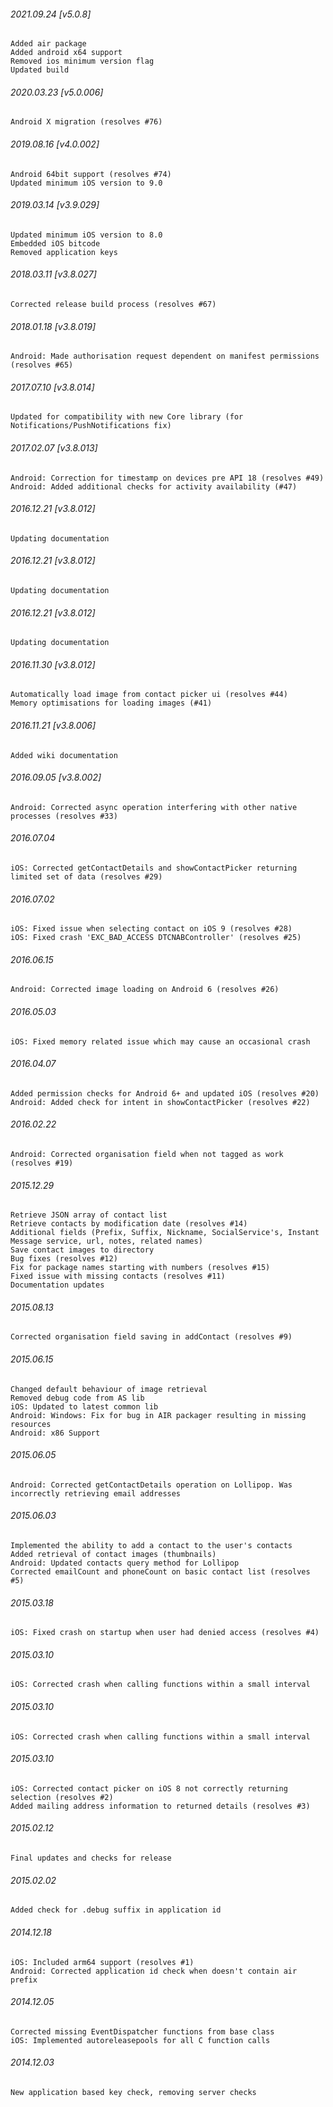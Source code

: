 ###### 2021.09.24 [v5.0.8]

```
Added air package
Added android x64 support
Removed ios minimum version flag
Updated build
```



###### 2020.03.23 [v5.0.006]

```
Android X migration (resolves #76)
```


###### 2019.08.16 [v4.0.002]

```
Android 64bit support (resolves #74)
Updated minimum iOS version to 9.0 
```


###### 2019.03.14 [v3.9.029]

```
Updated minimum iOS version to 8.0
Embedded iOS bitcode
Removed application keys 
```


###### 2018.03.11 [v3.8.027]

```
Corrected release build process (resolves #67)
```


###### 2018.01.18 [v3.8.019]

```
Android: Made authorisation request dependent on manifest permissions (resolves #65)
```


###### 2017.07.10 [v3.8.014]

```
Updated for compatibility with new Core library (for Notifications/PushNotifications fix)
```


###### 2017.02.07 [v3.8.013]

```
Android: Correction for timestamp on devices pre API 18 (resolves #49)
Android: Added additional checks for activity availability (#47)
```


###### 2016.12.21 [v3.8.012]

```
Updating documentation
```


###### 2016.12.21 [v3.8.012]

```
Updating documentation
```


###### 2016.12.21 [v3.8.012]

```
Updating documentation
```


###### 2016.11.30 [v3.8.012]

```
Automatically load image from contact picker ui (resolves #44)
Memory optimisations for loading images (#41)
```


###### 2016.11.21 [v3.8.006]

```
Added wiki documentation
```


###### 2016.09.05 [v3.8.002]

```
Android: Corrected async operation interfering with other native processes (resolves #33)
```


######  2016.07.04

```
iOS: Corrected getContactDetails and showContactPicker returning limited set of data (resolves #29)
```


######  2016.07.02

```
iOS: Fixed issue when selecting contact on iOS 9 (resolves #28)
iOS: Fixed crash 'EXC_BAD_ACCESS DTCNABController' (resolves #25)
```


######  2016.06.15

```
Android: Corrected image loading on Android 6 (resolves #26)
```


###### 2016.05.03

```
iOS: Fixed memory related issue which may cause an occasional crash
```


###### 2016.04.07

```
Added permission checks for Android 6+ and updated iOS (resolves #20)
Android: Added check for intent in showContactPicker (resolves #22)
```


###### 2016.02.22

```
Android: Corrected organisation field when not tagged as work (resolves #19)
```


###### 2015.12.29

```
Retrieve JSON array of contact list
Retrieve contacts by modification date (resolves #14)
Additional fields (Prefix, Suffix, Nickname, SocialService's, Instant Message service, url, notes, related names) 
Save contact images to directory
Bug fixes (resolves #12)
Fix for package names starting with numbers (resolves #15)
Fixed issue with missing contacts (resolves #11)
Documentation updates
```


###### 2015.08.13

```
Corrected organisation field saving in addContact (resolves #9)
```


###### 2015.06.15

```
Changed default behaviour of image retrieval
Removed debug code from AS lib
iOS: Updated to latest common lib
Android: Windows: Fix for bug in AIR packager resulting in missing resources
Android: x86 Support
```


###### 2015.06.05

```
Android: Corrected getContactDetails operation on Lollipop. Was incorrectly retrieving email addresses
```


###### 2015.06.03

```
Implemented the ability to add a contact to the user's contacts
Added retrieval of contact images (thumbnails) 
Android: Updated contacts query method for Lollipop 
Corrected emailCount and phoneCount on basic contact list (resolves #5)
```


###### 2015.03.18

```
iOS: Fixed crash on startup when user had denied access (resolves #4)
```


###### 2015.03.10

```
iOS: Corrected crash when calling functions within a small interval
```


###### 2015.03.10

```
iOS: Corrected crash when calling functions within a small interval
```


###### 2015.03.10

```
iOS: Corrected contact picker on iOS 8 not correctly returning selection (resolves #2)
Added mailing address information to returned details (resolves #3)
```


###### 2015.02.12

```
Final updates and checks for release
```


###### 2015.02.02

```
Added check for .debug suffix in application id
```


###### 2014.12.18

```
iOS: Included arm64 support (resolves #1) 
Android: Corrected application id check when doesn't contain air prefix 
```


###### 2014.12.05

```
Corrected missing EventDispatcher functions from base class
iOS: Implemented autoreleasepools for all C function calls
```


###### 2014.12.03

```
New application based key check, removing server checks
```
